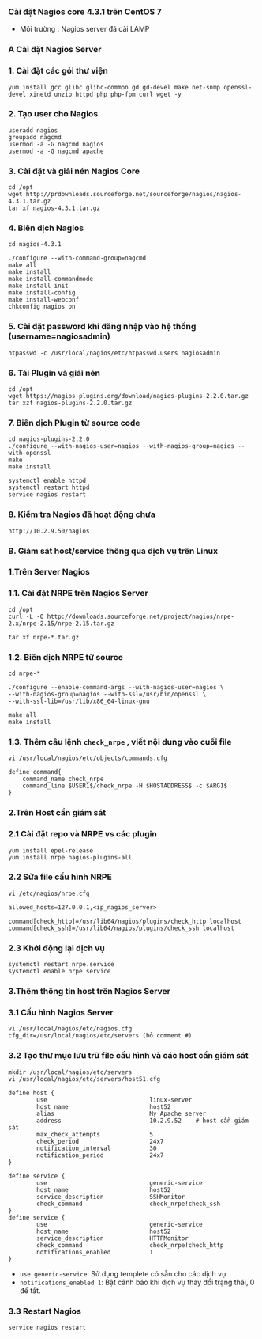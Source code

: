 ### Cài đặt Nagios core 4.3.1 trên CentOS 7
- Môi trường : Nagios server đã cài LAMP

### A Cài đặt Nagios Server

### 1. Cài đặt các gói thư viện
` yum install gcc glibc glibc-common gd gd-devel make net-snmp openssl-devel xinetd unzip httpd php php-fpm curl wget -y `

### 2. Tạo user cho Nagios 
```
useradd nagios
groupadd nagcmd
usermod -a -G nagcmd nagios
usermod -a -G nagcmd apache
```

### 3. Cài đặt và giải nén Nagios Core 
```
cd /opt
wget http://prdownloads.sourceforge.net/sourceforge/nagios/nagios-4.3.1.tar.gz
tar xf nagios-4.3.1.tar.gz
```

### 4. Biên dịch Nagios
```
cd nagios-4.3.1

./configure --with-command-group=nagcmd 
make all
make install
make install-commandmode
make install-init
make install-config
make install-webconf
chkconfig nagios on

```
### 5. Cài đặt password khi đăng nhập vào hệ thống (username=nagiosadmin)
` htpasswd -c /usr/local/nagios/etc/htpasswd.users nagiosadmin `

### 6. Tải Plugin và giải nén
```
cd /opt
wget https://nagios-plugins.org/download/nagios-plugins-2.2.0.tar.gz
tar xzf nagios-plugins-2.2.0.tar.gz
```

### 7. Biên dịch Plugin từ source code
```
cd nagios-plugins-2.2.0
./configure --with-nagios-user=nagios --with-nagios-group=nagios --with-openssl
make
make install

systemctl enable httpd
systemctl restart httpd
service nagios restart
```
### 8. Kiểm tra Nagios đã hoạt động chưa 
` http://10.2.9.50/nagios `


### B. Giám sát host/service thông qua dịch vụ trên Linux
### 1.Trên Server Nagios

### 1.1. Cài đặt NRPE trên Nagios Server
```
cd /opt
curl -L -O http://downloads.sourceforge.net/project/nagios/nrpe-2.x/nrpe-2.15/nrpe-2.15.tar.gz

tar xf nrpe-*.tar.gz
```
### 1.2. Biên dịch NRPE từ source
```
cd nrpe-*

./configure --enable-command-args --with-nagios-user=nagios \
--with-nagios-group=nagios --with-ssl=/usr/bin/openssl \
--with-ssl-lib=/usr/lib/x86_64-linux-gnu

make all
make install

```

### 1.3. Thêm câu lệnh `check_nrpe` , viết nội dung vào cuối file
```
vi /usr/local/nagios/etc/objects/commands.cfg

define command{
    command_name check_nrpe
    command_line $USER1$/check_nrpe -H $HOSTADDRESS$ -c $ARG1$
}
```

### 2.Trên Host cần giám sát
### 2.1 Cài đặt repo và NRPE vs các plugin
```
yum install epel-release
yum install nrpe nagios-plugins-all

```

### 2.2 Sửa file cấu hình NRPE
```
vi /etc/nagios/nrpe.cfg

allowed_hosts=127.0.0.1,<ip_nagios_server>

command[check_http]=/usr/lib64/nagios/plugins/check_http localhost
command[check_ssh]=/usr/lib64/nagios/plugins/check_ssh localhost
```

### 2.3 Khởi động lại dịch vụ
```
systemctl restart nrpe.service
systemctl enable nrpe.service
```

### 3.Thêm thông tin host trên Nagios Server
### 3.1 Cấu hình Nagios Server
```
vi /usr/local/nagios/etc/nagios.cfg
cfg_dir=/usr/local/nagios/etc/servers (bỏ comment #)
```
### 3.2 Tạo thư mục lưu trữ file cấu hình và các host cần giám sát
```
mkdir /usr/local/nagios/etc/servers
vi /usr/local/nagios/etc/servers/host51.cfg

define host {
        use                             linux-server
        host_name                       host52
        alias                           My Apache server
        address                         10.2.9.52    # host cần giám sát
        max_check_attempts              5
        check_period                    24x7
        notification_interval           30
        notification_period             24x7
}

define service {
        use                             generic-service
        host_name                       host52
        service_description             SSHMonitor
        check_command                   check_nrpe!check_ssh
}
define service {
        use                             generic-service
        host_name                       host52
        service_description             HTTPMonitor
        check_command                   check_nrpe!check_http
        notifications_enabled           1
}
```
- ` use generic-service `: Sử dụng templete có sẵn cho các dịch vụ
- ` notifications_enabled 1 `: Bật cảnh báo khi dịch vụ thay đổi trạng thái, 0 để tắt.

### 3.3 Restart Nagios 
` service nagios restart `





















